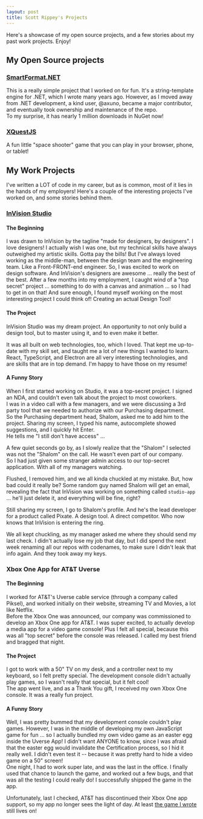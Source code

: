 ```yaml
---
layout: post
title: Scott Rippey's Projects
---
```


Here's a showcase of my open source projects, and a few stories about my past work projects.  Enjoy!

## My Open Source projects

### [SmartFormat.NET](https://github.com/axuno/SmartFormat)
This is a really simple project that I worked on for fun.  It's a string-template engine for .NET, which I wrote many years ago.
However, as I moved away from .NET development, a kind user, @axuno, became a major contributor, and eventually took ownership and maintenance of the repo.  
To my surprise, it has nearly 1 million downloads in NuGet now!  

### [XQuestJS](http://scottrippey.github.io/xquestjs/)
A fun little "space shooter" game that you can play in your browser, phone, or tablet!


## My Work Projects

I've written a LOT of code in my career, but as is common, most of it lies in the hands of my employers!  Here's a couple of the interesting projects I've worked on, and some stories behind them.

### [InVision Studio](https://www.invisionapp.com/studio)

#### The Beginning
I was drawn to InVision by the tagline  "made for designers, by designers".  I love designers!  I actually wish I was one, but my technical skills have always outweighed my artistic skills.  Gotta pay the bills!  But I've always loved working as the middle-man, between the design team and the engineering team.  Like a Front-FRONT-end engineer.
So, I was excited to work on design software.  And InVision's designers are awesome ... really the best of the best.  After a few months into my employment, I caught wind of a "top secret" project ... something to do with a canvas and animation ... so I had to get in on that!  And sure enough, I found myself working on the most interesting project I could think of!  Creating an actual Design Tool!  

#### The Project
InVision Studio was my dream project. An opportunity to not only build a design tool, but to master using it, and to even make it better.  

It was all built on web technologies, too, which I loved. That kept me up-to-date with my skill set, and taught me a lot of new things I wanted to learn.  React, TypeScript, and Electron are all very interesting technologies, and are skills that are in top demand.  I'm happy to have those on my resume!  

#### A Funny Story
When I first started working on Studio, it was a top-secret project.  I signed an NDA, and couldn't even talk about the project to most coworkers.  
I was in a video call with a few managers, and we were discussing a 3rd party tool that we needed to authorize with our Purchasing department.  
So the Purchasing department head, Shalom, asked me to add him to the project. Sharing my screen, I typed his name, autocomplete showed suggestions, and I quickly hit Enter.  
He tells me "I still don't have access" ... 

A few quiet seconds go by, as I slowly realize that the "Shalom" I selected was not the "Shalom" on the call.  He wasn't even part of our company.  
So I had just given some stranger admin access to our top-secret application.  With all of my managers watching.  

Flushed, I removed him, and we all kinda chuckled at my mistake.  But, how bad could it really be?  Some random guy named Shalom will get an email, revealing the fact that InVision was working on something called `studio-app` ... he'll just delete it, and everything will be fine, right?

Still sharing my screen, I go to Shalom's profile.  And he's the lead developer for a product called Pixate.  A design tool.  A direct competitor.  Who now knows that InVision is entering the ring.

We all kept chuckling, as my manager asked me where they should send my last check.  I didn't actually lose my job that day, but I did spend the next week renaming all our repos with codenames, to make sure I didn't leak that info again.  And they took away my keys.


### Xbox One App for AT&T Uverse

#### The Beginning
I worked for AT&T's Uverse cable service (through a company called Piksel), and worked initially on their website, streaming TV and Movies, a lot like Netflix.  
Before the Xbox One was announced, our company was commissioned to develop an Xbox One app for AT&T.  I was super excited, to actually develop a media app for a video game console!  Plus I felt all special, because this was all "top secret" before the console was released.  I called my best friend and bragged that night. 

#### The Project
I got to work with a 50" TV on my desk, and a controller next to my keyboard, so I felt pretty special.  The development console didn't actually play games, so I wasn't really that special, but it felt cool!  
The app went live, and as a Thank You gift, I received my own Xbox One console.  It was a really fun project.  

#### A Funny Story
Well, I was pretty bummed that my development console couldn't play games.  However, I was in the middle of developing my own JavaScript game for fun ... so I actually bundled my own video game as an easter egg inside the Uverse App!  I didn't want ANYONE to know, since I was afraid that the easter egg would invalidate the Certification process, so I hid it really well.  I didn't even test it -- because it was pretty hard to hide a video game on a 50" screen!  
One night, I had to work super late, and was the last in the office.  I finally used that chance to launch the game, and worked out a few bugs, and that was all the testing I could really do!  I successfully shipped the game in the app.

Unfortunately, last I checked, AT&T has discontinued their Xbox One app support, so my app no longer sees the light of day.  At least [the game I wrote](http://scottrippey.github.io/xquestjs/) still lives on!
